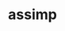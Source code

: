 ---
title: "assimp"
layout: cache
categories: [package, develop]
meta: {"compilers": ["gcc@11.1.0", "gcc@11.4.0"], "num_specs": 24, "num_specs_by_stack": {"data-vis-sdk": 11, "e4s": 6, "hep": 7, "root": 24}, "oss": ["ubuntu20.04", "ubuntu22.04"], "platforms": ["linux"], "stacks": ["data-vis-sdk", "e4s", "hep", "root"], "targets": ["x86_64_v3"], "versions": ["5.4.3"]}
spec_details: [{"compiler": "gcc@11.4.0", "hash": "27guu5e2wmnivewkww4wma3dq32dqogp", "os": "ubuntu22.04", "platform": "linux", "size": "-", "stacks": ["e4s", "root"], "target": "x86_64_v3", "variants": ["build_system=cmake", "build_type=Release", "generator=make", "~ipo", "+shared"], "versions": ["5.4.3"]}, {"compiler": "gcc@11.4.0", "hash": "2xsi5lirpdazazz3ofkq7dkxs6elha5u", "os": "ubuntu22.04", "platform": "linux", "size": "-", "stacks": ["e4s", "root"], "target": "x86_64_v3", "variants": ["build_system=cmake", "build_type=Release", "generator=make", "~ipo", "+shared"], "versions": ["5.4.3"]}, {"compiler": "gcc@11.1.0", "hash": "2zzhkgpj2jjryzya2icxgkjsikzv6tis", "os": "ubuntu20.04", "platform": "linux", "size": "-", "stacks": ["data-vis-sdk", "root"], "target": "x86_64_v3", "variants": ["build_system=cmake", "build_type=Release", "generator=make", "~ipo", "+shared"], "versions": ["5.4.3"]}, {"compiler": "gcc@11.1.0", "hash": "3mzekvtuvwx6h575cpgvck2efs5tfs23", "os": "ubuntu20.04", "platform": "linux", "size": "-", "stacks": ["data-vis-sdk", "root"], "target": "x86_64_v3", "variants": ["build_system=cmake", "build_type=Release", "generator=make", "~ipo", "+shared"], "versions": ["5.4.3"]}, {"compiler": "gcc@11.1.0", "hash": "4nqvdbsepzyhrdc6yhx3mxo4ywumpqtc", "os": "ubuntu20.04", "platform": "linux", "size": "-", "stacks": ["data-vis-sdk", "root"], "target": "x86_64_v3", "variants": ["build_system=cmake", "build_type=Release", "generator=make", "~ipo", "+shared"], "versions": ["5.4.3"]}, {"compiler": "gcc@11.4.0", "hash": "7e7rpetseur7rdz4rijp53qfgkwhvopk", "os": "ubuntu22.04", "platform": "linux", "size": "-", "stacks": ["hep", "root"], "target": "x86_64_v3", "variants": ["build_system=cmake", "build_type=Release", "generator=make", "~ipo", "+shared"], "versions": ["5.4.3"]}, {"compiler": "gcc@11.1.0", "hash": "7t7p3gaow665hetthanqj76l7xsvaa2q", "os": "ubuntu20.04", "platform": "linux", "size": "-", "stacks": ["data-vis-sdk", "root"], "target": "x86_64_v3", "variants": ["build_system=cmake", "build_type=Release", "generator=make", "~ipo", "+shared"], "versions": ["5.4.3"]}, {"compiler": "gcc@11.4.0", "hash": "ak7pls3t2adfmaidc7fkyv6j6x43tmn7", "os": "ubuntu22.04", "platform": "linux", "size": "-", "stacks": ["hep", "root"], "target": "x86_64_v3", "variants": ["build_system=cmake", "build_type=Release", "generator=make", "~ipo", "+shared"], "versions": ["5.4.3"]}, {"compiler": "gcc@11.4.0", "hash": "cgwgvs73wxeevja6zrwhmdhogj4qmic4", "os": "ubuntu22.04", "platform": "linux", "size": "-", "stacks": ["hep", "root"], "target": "x86_64_v3", "variants": ["build_system=cmake", "build_type=Release", "generator=make", "~ipo", "+shared"], "versions": ["5.4.3"]}, {"compiler": "gcc@11.1.0", "hash": "diprittrf5bqrsymdom5vy56wpoz4d4x", "os": "ubuntu20.04", "platform": "linux", "size": "-", "stacks": ["data-vis-sdk", "root"], "target": "x86_64_v3", "variants": ["build_system=cmake", "build_type=Release", "generator=make", "~ipo", "+shared"], "versions": ["5.4.3"]}, {"compiler": "gcc@11.4.0", "hash": "dmf5gfdomib5geywgb6kihtdwfeqtkpx", "os": "ubuntu22.04", "platform": "linux", "size": "-", "stacks": ["hep", "root"], "target": "x86_64_v3", "variants": ["build_system=cmake", "build_type=Release", "generator=make", "~ipo", "+shared"], "versions": ["5.4.3"]}, {"compiler": "gcc@11.1.0", "hash": "ef5zlzwos5pvlvuiqw37l6ujcwd6w6cu", "os": "ubuntu20.04", "platform": "linux", "size": "-", "stacks": ["data-vis-sdk", "root"], "target": "x86_64_v3", "variants": ["build_system=cmake", "build_type=Release", "generator=make", "~ipo", "+shared"], "versions": ["5.4.3"]}, {"compiler": "gcc@11.4.0", "hash": "fyadtflijtlphljbw2ckavcjkhwpkzag", "os": "ubuntu22.04", "platform": "linux", "size": "-", "stacks": ["hep", "root"], "target": "x86_64_v3", "variants": ["build_system=cmake", "build_type=Release", "generator=make", "~ipo", "+shared"], "versions": ["5.4.3"]}, {"compiler": "gcc@11.4.0", "hash": "j5cifdqqbummgw5peckhklgjw3325dx2", "os": "ubuntu22.04", "platform": "linux", "size": "-", "stacks": ["e4s", "root"], "target": "x86_64_v3", "variants": ["build_system=cmake", "build_type=Release", "generator=make", "~ipo", "+shared"], "versions": ["5.4.3"]}, {"compiler": "gcc@11.4.0", "hash": "lrkiag2i4toyatxh7eqiq2bky6yxjgwp", "os": "ubuntu22.04", "platform": "linux", "size": "-", "stacks": ["e4s", "root"], "target": "x86_64_v3", "variants": ["build_system=cmake", "build_type=Release", "generator=make", "~ipo", "+shared"], "versions": ["5.4.3"]}, {"compiler": "gcc@11.4.0", "hash": "m2cnjmodfoh37u6yn5qe2ozmtdxja3d5", "os": "ubuntu22.04", "platform": "linux", "size": "-", "stacks": ["hep", "root"], "target": "x86_64_v3", "variants": ["build_system=cmake", "build_type=Release", "generator=make", "~ipo", "+shared"], "versions": ["5.4.3"]}, {"compiler": "gcc@11.1.0", "hash": "onmnnmoesspij5ikymralpf7xhniz5es", "os": "ubuntu20.04", "platform": "linux", "size": "-", "stacks": ["data-vis-sdk", "root"], "target": "x86_64_v3", "variants": ["build_system=cmake", "build_type=Release", "generator=make", "~ipo", "+shared"], "versions": ["5.4.3"]}, {"compiler": "gcc@11.1.0", "hash": "ouzkqpjiszadfubf6x5etgxrqtw4gi7b", "os": "ubuntu20.04", "platform": "linux", "size": "-", "stacks": ["data-vis-sdk", "root"], "target": "x86_64_v3", "variants": ["build_system=cmake", "build_type=Release", "generator=make", "~ipo", "+shared"], "versions": ["5.4.3"]}, {"compiler": "gcc@11.1.0", "hash": "qlbswg5fzd4wdawmfeknw3kdr755rzv3", "os": "ubuntu20.04", "platform": "linux", "size": "-", "stacks": ["data-vis-sdk", "root"], "target": "x86_64_v3", "variants": ["build_system=cmake", "build_type=Release", "generator=make", "~ipo", "+shared"], "versions": ["5.4.3"]}, {"compiler": "gcc@11.4.0", "hash": "qu5kyjb7vev7u2xiyaywvuklxbql6vql", "os": "ubuntu22.04", "platform": "linux", "size": "-", "stacks": ["e4s", "root"], "target": "x86_64_v3", "variants": ["build_system=cmake", "build_type=Release", "generator=make", "~ipo", "+shared"], "versions": ["5.4.3"]}, {"compiler": "gcc@11.4.0", "hash": "twcisfvsei4pxncgrr6f633ecxvhcfu3", "os": "ubuntu22.04", "platform": "linux", "size": "-", "stacks": ["e4s", "root"], "target": "x86_64_v3", "variants": ["build_system=cmake", "build_type=Release", "generator=make", "~ipo", "+shared"], "versions": ["5.4.3"]}, {"compiler": "gcc@11.1.0", "hash": "u27bo3t2rpl5kkhyn7wrtfu3lsrl6od6", "os": "ubuntu20.04", "platform": "linux", "size": "-", "stacks": ["data-vis-sdk", "root"], "target": "x86_64_v3", "variants": ["build_system=cmake", "build_type=Release", "generator=make", "~ipo", "+shared"], "versions": ["5.4.3"]}, {"compiler": "gcc@11.1.0", "hash": "wzhec7gqgqbdidq5wb3vcwyyey2rfjbp", "os": "ubuntu20.04", "platform": "linux", "size": "-", "stacks": ["data-vis-sdk", "root"], "target": "x86_64_v3", "variants": ["build_system=cmake", "build_type=Release", "generator=make", "~ipo", "+shared"], "versions": ["5.4.3"]}, {"compiler": "gcc@11.4.0", "hash": "xn2xoytsrf5vu2e2vuzjvponsqxdrkqw", "os": "ubuntu22.04", "platform": "linux", "size": "-", "stacks": ["hep", "root"], "target": "x86_64_v3", "variants": ["build_system=cmake", "build_type=Release", "generator=make", "~ipo", "+shared"], "versions": ["5.4.3"]}]
---
